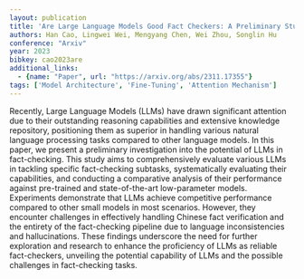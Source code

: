 ```yaml
---
layout: publication
title: 'Are Large Language Models Good Fact Checkers: A Preliminary Study'
authors: Han Cao, Lingwei Wei, Mengyang Chen, Wei Zhou, Songlin Hu
conference: "Arxiv"
year: 2023
bibkey: cao2023are
additional_links:
  - {name: "Paper", url: "https://arxiv.org/abs/2311.17355"}
tags: ['Model Architecture', 'Fine-Tuning', 'Attention Mechanism']
---
```

Recently, Large Language Models (LLMs) have drawn significant attention due
to their outstanding reasoning capabilities and extensive knowledge repository,
positioning them as superior in handling various natural language processing
tasks compared to other language models. In this paper, we present a
preliminary investigation into the potential of LLMs in fact-checking. This
study aims to comprehensively evaluate various LLMs in tackling specific
fact-checking subtasks, systematically evaluating their capabilities, and
conducting a comparative analysis of their performance against pre-trained and
state-of-the-art low-parameter models. Experiments demonstrate that LLMs
achieve competitive performance compared to other small models in most
scenarios. However, they encounter challenges in effectively handling Chinese
fact verification and the entirety of the fact-checking pipeline due to
language inconsistencies and hallucinations. These findings underscore the need
for further exploration and research to enhance the proficiency of LLMs as
reliable fact-checkers, unveiling the potential capability of LLMs and the
possible challenges in fact-checking tasks.
